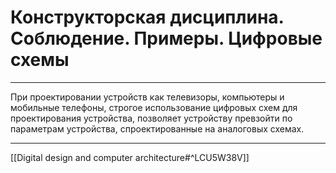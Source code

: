 # Конструкторская дисциплина. Соблюдение. Примеры. Цифровые схемы

---

При проектировании устройств как телевизоры, компьютеры и мобильные телефоны, строгое использование цифровых схем для проектирования устройства, позволяет устройству превзойти по параметрам устройства, спроектированные на аналоговых схемах.

---

[[Digital design and computer architecture#^LCU5W38V]]